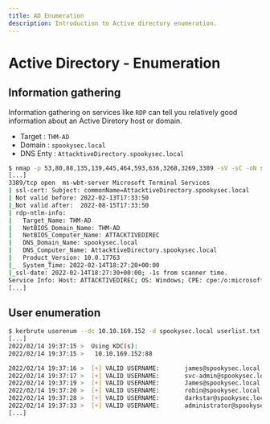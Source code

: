 ```yaml
---
title: AD Enumeration
description: Introduction to Active directory enumeration.
---
```


# Active Directory - Enumeration

## Information gathering

Information gathering on services like `RDP` can tell you relatively good information about an Active Diretory host or domain.

- Target : `THM-AD`
- Domain : `spookysec.local`
- DNS Enty : `AttacktiveDirectory.spookysec.local`

```bash
$ nmap -p 53,80,88,135,139,445,464,593,636,3268,3269,3389 -sV -sC -oN scan.vuln.nmap 10.10.169.152
[...]
3389/tcp open  ms-wbt-server Microsoft Terminal Services
| ssl-cert: Subject: commonName=AttacktiveDirectory.spookysec.local
| Not valid before: 2022-02-13T17:33:50
|_Not valid after:  2022-08-15T17:33:50
| rdp-ntlm-info:
|   Target_Name: THM-AD
|   NetBIOS_Domain_Name: THM-AD
|   NetBIOS_Computer_Name: ATTACKTIVEDIREC
|   DNS_Domain_Name: spookysec.local
|   DNS_Computer_Name: AttacktiveDirectory.spookysec.local
|   Product_Version: 10.0.17763
|_  System_Time: 2022-02-14T18:27:20+00:00
|_ssl-date: 2022-02-14T18:27:30+00:00; -1s from scanner time.
Service Info: Host: ATTACKTIVEDIREC; OS: Windows; CPE: cpe:/o:microsoft:windows
[...]
```

## User enumeration

```bash
$ kerbrute userenum --dc 10.10.169.152 -d spookysec.local userlist.txt
[...]
2022/02/14 19:37:15 >  Using KDC(s):
2022/02/14 19:37:15 >   10.10.169.152:88

2022/02/14 19:37:16 >  [+] VALID USERNAME:       james@spookysec.local
2022/02/14 19:37:17 >  [+] VALID USERNAME:       svc-admin@spookysec.local
2022/02/14 19:37:19 >  [+] VALID USERNAME:       James@spookysec.local
2022/02/14 19:37:20 >  [+] VALID USERNAME:       robin@spookysec.local
2022/02/14 19:37:28 >  [+] VALID USERNAME:       darkstar@spookysec.local
2022/02/14 19:37:33 >  [+] VALID USERNAME:       administrator@spookysec.local
[...]
```